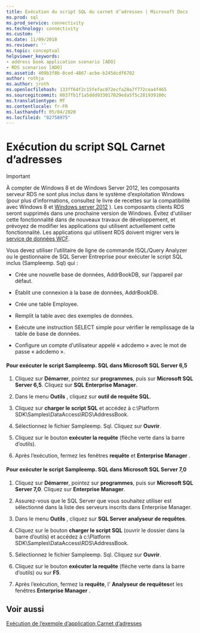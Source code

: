 ```yaml
---
title: Exécution du script SQL du carnet d’adresses | Microsoft Docs
ms.prod: sql
ms.prod_service: connectivity
ms.technology: connectivity
ms.custom: ''
ms.date: 11/09/2018
ms.reviewer: ''
ms.topic: conceptual
helpviewer_keywords:
- address book application scenario [ADO]
- RDS scenarios [ADO]
ms.assetid: 409b3f8b-0ced-4867-acbe-b245dcdf6702
author: rothja
ms.author: jroth
ms.openlocfilehash: 133ff64f2c15fefac072ecfa28a7f772cea4f465
ms.sourcegitcommit: 6037fb1f1a5ddd933017029eda5f5c281939100c
ms.translationtype: MT
ms.contentlocale: fr-FR
ms.lasthandoff: 05/04/2020
ms.locfileid: "82758975"
---
```

# <a name="running-the-address-book-sql-script"></a>Exécution du script SQL Carnet d’adresses
> [!IMPORTANT]
>  À compter de Windows 8 et de Windows Server 2012, les composants serveur RDS ne sont plus inclus dans le système d’exploitation Windows (pour plus d’informations, consultez le livre de recettes sur la compatibilité avec Windows 8 et [Windows server 2012](https://www.microsoft.com/download/details.aspx?id=27416) ). Les composants clients RDS seront supprimés dans une prochaine version de Windows. Évitez d'utiliser cette fonctionnalité dans de nouveaux travaux de développement, et prévoyez de modifier les applications qui utilisent actuellement cette fonctionnalité. Les applications qui utilisent RDS doivent migrer vers le [service de données WCF](https://go.microsoft.com/fwlink/?LinkId=199565).  
  
 Vous devez utiliser l’utilitaire de ligne de commande ISQL/Query Analyzer ou le gestionnaire de SQL Server Entreprise pour exécuter le script SQL inclus (Sampleemp. Sql) qui :  
  
-   Crée une nouvelle base de données, AddrBookDB, sur l’appareil par défaut.  
  
-   Établit une connexion à la base de données, AddrBookDB.  
  
-   Crée une table Employee.  
  
-   Remplit la table avec des exemples de données.  
  
-   Exécute une instruction SELECT simple pour vérifier le remplissage de la table de base de données.  
  
-   Configure un compte d’utilisateur appelé « adcdemo » avec le mot de passe « adcdemo ».  
  
#### <a name="to-run-the-sampleempsql-script-in-microsoft-sql-server-65"></a>Pour exécuter le script Sampleemp. SQL dans Microsoft SQL Server 6,5  
  
1.  Cliquez sur **Démarrer**, pointez sur **programmes**, puis sur **Microsoft SQL Server 6,5**. Cliquez sur **SQL Enterprise Manager**.  
  
2.  Dans le menu **Outils** , cliquez sur **outil de requête SQL**.  
  
3.  Cliquez sur **charger le script SQL** et accédez à c:\Platform SDK\Samples\DataAccess\RDS\AddressBook.  
  
4.  Sélectionnez le fichier Sampleemp. Sql. Cliquez sur **Ouvrir**.  
  
5.  Cliquez sur le bouton **exécuter la requête** (flèche verte dans la barre d’outils).  
  
6.  Après l’exécution, fermez les fenêtres **requête** et **Enterprise Manager** .  
  
#### <a name="to-run-the-sampleempsql-script-in-microsoft-sql-server-70"></a>Pour exécuter le script Sampleemp. SQL dans Microsoft SQL Server 7,0  
  
1.  Cliquez sur **Démarrer**, pointez sur **programmes**, puis sur **Microsoft SQL Server 7,0**. Cliquez sur **Enterprise Manager**.  
  
2.  Assurez-vous que le SQL Server que vous souhaitez utiliser est sélectionné dans la liste des serveurs inscrits dans Enterprise Manager.  
  
3.  Dans le menu **Outils** , cliquez sur **SQL Server analyseur de requêtes**.  
  
4.  Cliquez sur le bouton **charger le script SQL** (ouvrir le dossier dans la barre d’outils) et accédez à c:\Platform SDK\Samples\DataAccess\RDS\AddressBook.  
  
5.  Sélectionnez le fichier Sampleemp. Sql. Cliquez sur **Ouvrir**.  
  
6.  Cliquez sur le bouton **exécuter la requête** (flèche verte dans la barre d’outils) ou sur **F5**.  
  
7.  Après l’exécution, fermez la **requête**, l' **Analyseur de requêtes**et les fenêtres **Enterprise Manager** .  
  
## <a name="see-also"></a>Voir aussi  
 [Exécution de l’exemple d’application Carnet d’adresses](../../../ado/guide/remote-data-service/running-the-address-book-sample-application.md)



